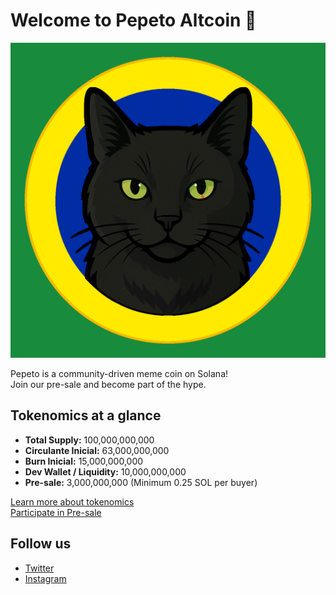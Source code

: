 # Welcome to Pepeto Altcoin 🚀

![Pepeto Logo](assets/logo.png)

Pepeto is a community-driven meme coin on Solana!  
Join our pre-sale and become part of the hype.

## Tokenomics at a glance
- **Total Supply:** 100,000,000,000  
- **Circulante Inicial:** 63,000,000,000  
- **Burn Inicial:** 15,000,000,000  
- **Dev Wallet / Liquidity:** 10,000,000,000  
- **Pre-sale:** 3,000,000,000 (Minimum 0.25 SOL per buyer)  

[Learn more about tokenomics](tokenomics.md)  
[Participate in Pre-sale](presale.md)  

## Follow us
- [Twitter](https://x.com/PepetoAltCoin)  
- [Instagram](https://www.instagram.com/pepetoaltcoin/)  
